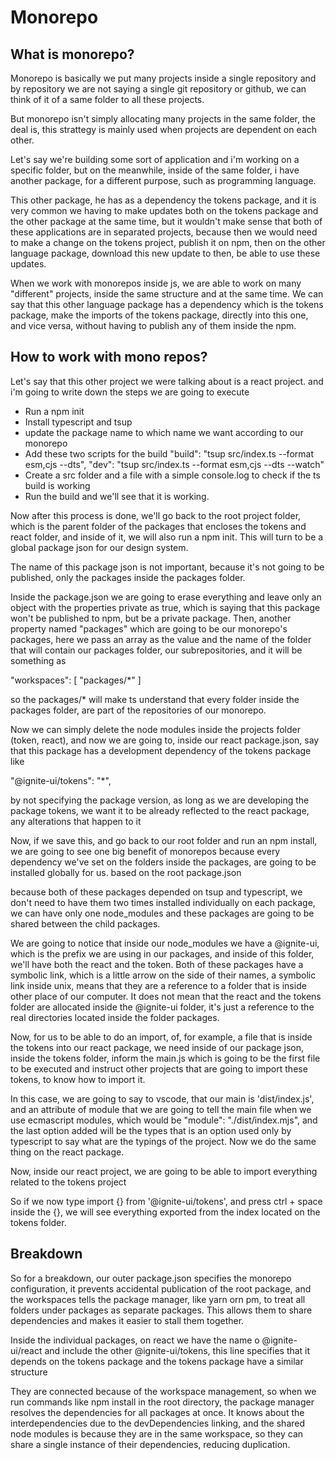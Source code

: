 # Monorepo

## What is monorepo?

Monorepo is basically we put many projects inside a single repository and by repository we are not saying a single git
repository or github, we can think of it of a same folder to all these projects.  

But monorepo isn't simply allocating many projects in the same folder, the deal is, this strattegy is mainly used when
projects are dependent on each other.

Let's say we're building some sort of application and i'm working on a specific folder, but on the meanwhile, inside of the
same folder, i have another package, for a different purpose, such as programming language. 

This other package, he has as a dependency the tokens package, and it is very common we having to make updates both on
the tokens package and the other package at the same time, but it wouldn't make sense that both of these applications are
in separated projects, because then we would need to make a change on the tokens project, publish it on npm, then on the
other language package, download this new update to then, be able to use these updates.

When we work with monorepos inside js, we are able to work on many "different" projects, inside the same structure and at
the same time. We can say that this other language package has a dependency which is the tokens package, make the imports
of the tokens package, directly into this one, and vice versa, without having to publish any of them inside the npm.

## How to work with mono repos?

Let's say that this other project we were talking about is a react project. and i'm going to write down the steps we are
going to execute

- Run a npm init
- Install typescript and tsup
- update the package name to which name we want according to our monorepo
- Add these two scripts for the build 
    "build": "tsup src/index.ts --format esm,cjs --dts",
    "dev": "tsup src/index.ts --format esm,cjs --dts --watch"
- Create a src folder and a file with a simple console.log to check if the ts build is working
- Run the build and we'll see that it is working.

Now after this process is done, we'll go back to the root project folder, which is the parent folder of the packages
that encloses the tokens and react folder, and inside of it, we will also run a npm init. This will turn to be a global
package json for our design system.

The name of this package json is not important, because it's not going to be published, only the packages inside the
packages folder.

Inside the package.json we are going to erase everything and leave only an object with the properties private as true,
which is saying that this package won't be published to npm, but be a private package. Then, another property named "packages"
which are going to be our monorepo's packages, here we pass an array as the value and the name of the folder that will contain
our packages folder, our subrepositories, and it will be something as

  "workspaces": [
    "packages/*"
  ]

so the packages/* will make ts understand that every folder inside the packages folder, are part of the repositories of our
monorepo.

Now we can simply delete the node modules inside the projects folder (token, react), and now we are going to, inside our
react package.json, say that this package has a development dependency of the tokens package like

"@ignite-ui/tokens": "*",

by not specifying the package version, as long as we are developing the package tokens, we want it to be already reflected
to the react package, any alterations that happen to it

Now, if we save this, and go back to our root folder and run an npm install, we are going to see one big benefit of monorepos
because every dependency we've set on the folders inside the packages, are going to be installed globally for us. based on
the root package.json

because both of these packages depended on tsup and typescript, we don't need to have them two times installed individually
on each package, we can have only one node_modules and these packages are going to be shared between the child packages.

We are going to notice that inside our node_modules we have a @ignite-ui, which is the prefix we are using in our packages,
and inside of this folder, we'll have both the react and the token. Both of these packages have a symbolic link, which is
a little arrow on the side of their names, a symbolic link inside unix, means that they are a reference to a folder that is
inside other place of our computer. It does not mean that the react and the tokens folder are allocated inside the @ignite-ui
folder, it's just a reference to the real directories located inside the folder packages.

Now, for us to be able to do an import, of, for example, a file that is inside the tokens into our react package, we need
inside of our package json, inside the tokens folder, inform the main.js which is going to be the first file to be executed
and instruct other projects that are going to import these tokens, to know how to import it.

In this case, we are going to say to vscode, that our main is 'dist/index.js', and an attribute of
module that we are going to tell the main file when we use ecmascript modules, which would be
"module": "./dist/index.mjs", and the last option added will be the types that is an option used only
by typescript to say what are the typings of the project. Now we do the same thing on the react package.

Now, inside our react project, we are going to be able to import everything related to the tokens project

So if we now type import {} from '@ignite-ui/tokens', and press ctrl + space inside the {}, we will see everything exported
from the index located on the tokens folder.

## Breakdown

So for a breakdown, our outer package.json specifies the monorepo configuration, it prevents accidental publication of the
root package, and the workspaces tells the package manager, like yarn orn pm, to treat all folders under packages as separate
packages. This allows them to share dependencies and makes it easier to stall them together.

Inside the individual packages, on react we have the name o @ignite-ui/react and include the other @ignite-ui/tokens, this 
line specifies that it depends on the tokens package and the tokens package have a similar structure

They are connected because of the workspace management, so when we run commands like npm install in the root directory, the
package manager resolves the dependencies for all packages at once. It knows about the interdependencies due to the
devDependencies linking, and the shared node modules is because they are in the same workspace, so they can share a single
instance of their dependencies, reducing duplication.














